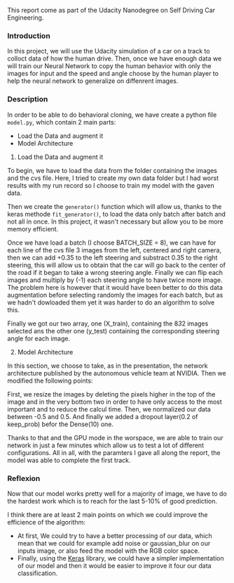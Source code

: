 [image1]: example.png "Trained Agent"
[image2]: data_exploration.png "data_exploration"
This report come as part of the Udacity Nanodegree on Self Driving Car Engineering.

### Introduction

In this project, we will use the Udacity simulation of a car on a track to colloct data of how the human drive. Then, once we have enough data we will train our Neural Network to copy the human behavior with only the images for input and the speed and angle choose by the human player to help the neural network to generalize on diffenrent images.


### Description

In order to be able to do behavioral cloning, we have create a python file `model.py`, which contain 2 main parts:

* Load the Data and augment it
* Model Architecture


1. Load the Data and augment it

To begin, we have to load the data from the folder containing the images and the cvs file. Here, I tried to create my own data folder but I had worst results with my run record so I choose to train my model with the gaven data.

Then we create the `generator()` function which will allow us, thanks to the keras methode `fit_generator()`, to load the data only batch after batch and not all in once. In this project, it wasn't necessary but allow you to be more memory efficient.

Once we have load a batch (I choose BATCH_SIZE = 8), we can have for each line of the cvs file 3 images from the left, centered and right camera, then we can add +0.35 to the left steering and substract 0.35 to the right steering, this will allow us to obtain that the car will go back to the center of the road if it began to take a wrong steering angle. Finally we can flip each images and multiply by (-1) each steering angle to have twice more image. The problem here is however that it would have been better to do this data augmentation before selecting randomly the images for each batch, but as we hadn't dowloaded them yet it was harder to do an algorithm to solve this.

Finally we got our two array, one (X_train), containing the 8*3*2 images selected ans the other one (y_test) containing the corresponding steering angle for each image.


2. Model Architecture

In this section, we choose to take, as in the presentation, the network architecture published by the autonomous vehicle team at NVIDIA. Then we modified the following points:

First, we resize the images by deleting the pixels higher in the top of the image and in the very bottom two in order to have only access to the most important and to reduce the calcul time.
Then, we normalized our data between -0.5 and 0.5.
And finally we added a dropout layer(0.2 of keep_prob) befor the Dense(10) one.

Thanks to that and the GPU mode in the worspace, we are able to train our network in just a few minutes which allow us to test a lot of different configurations. 
All in all, with the paramters I gave all along the report, the model was able to complete the first track.


### Reflexion

Now that our model works pretty well for a majority of image, we have to do the hardest work which is to reach for the last 5-10% of good prediction. 

I think there are at least 2 main points on which we could improve the efficience of the algorithm:

- At first, We could try to have a better processing of our data, which mean that we could for example add noise or gaussian_blur on our inputs image, or also feed the model with the RGB color space.
- Finally, using the [Keras](https://keras.io) library, we could have a simpler implementation of our model and then it would be easier to improve it four our data classification.
